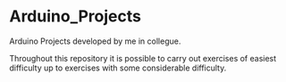 # Arduino_Projects
Arduino Projects developed by me in collegue.

Throughout this repository it is possible to carry out exercises of easiest difficulty up to exercises with some considerable difficulty.
